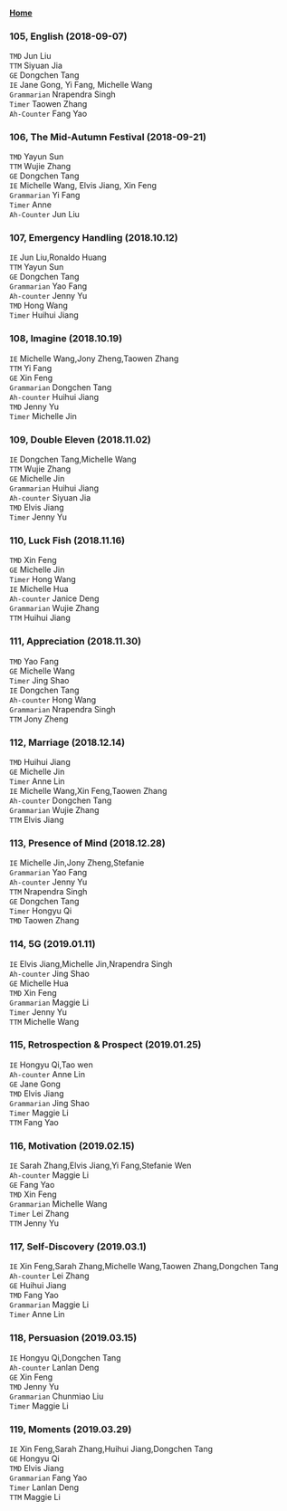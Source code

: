 #### [Home](https://eshtmc.github.io/)    

### 105, English (2018-09-07)
`TMD` Jun Liu  
`TTM` Siyuan Jia          
`GE` Dongchen Tang     
`IE` Jane Gong, Yi Fang, Michelle Wang  
`Grammarian` Nrapendra Singh  
`Timer` Taowen Zhang    
`Ah-Counter` Fang Yao  

### 106, The Mid-Autumn Festival (2018-09-21)  
`TMD` Yayun Sun  
`TTM` Wujie Zhang           
`GE` Dongchen Tang      
`IE` Michelle Wang, Elvis Jiang, Xin Feng  
`Grammarian` Yi Fang  
`Timer` Anne     
`Ah-Counter` Jun Liu  

### 107, Emergency Handling (2018.10.12)   
`IE` Jun Liu,Ronaldo Huang   
`TTM` Yayun Sun   
`GE` Dongchen Tang   
`Grammarian` Yao Fang   
`Ah-counter` Jenny Yu   
`TMD` Hong Wang   
`Timer` Huihui Jiang   

### 108, Imagine (2018.10.19)   
`IE` Michelle Wang,Jony Zheng,Taowen Zhang   
`TTM` Yi Fang   
`GE` Xin Feng   
`Grammarian` Dongchen Tang   
`Ah-counter` Huihui Jiang   
`TMD` Jenny Yu   
`Timer` Michelle Jin   

### 109, Double Eleven (2018.11.02)   
`IE` Dongchen Tang,Michelle Wang   
`TTM` Wujie Zhang   
`GE` Michelle Jin   
`Grammarian` Huihui Jiang   
`Ah-counter` Siyuan Jia   
`TMD` Elvis Jiang   
`Timer` Jenny Yu   

### 110, Luck Fish (2018.11.16)   
`TMD` Xin Feng   
`GE` Michelle Jin   
`Timer` Hong Wang   
`IE` Michelle Hua   
`Ah-counter` Janice Deng   
`Grammarian` Wujie Zhang   
`TTM` Huihui Jiang   

### 111, Appreciation (2018.11.30)   
`TMD` Yao Fang   
`GE` Michelle Wang   
`Timer` Jing Shao   
`IE` Dongchen Tang   
`Ah-counter` Hong Wang   
`Grammarian` Nrapendra Singh   
`TTM` Jony Zheng   

### 112, Marriage (2018.12.14)   
`TMD` Huihui Jiang   
`GE` Michelle Jin   
`Timer` Anne Lin   
`IE` Michelle Wang,Xin Feng,Taowen Zhang   
`Ah-counter` Dongchen Tang   
`Grammarian` Wujie Zhang   
`TTM` Elvis Jiang   

### 113, Presence of Mind (2018.12.28)   
`IE` Michelle Jin,Jony Zheng,Stefanie   
`Grammarian` Yao Fang   
`Ah-counter` Jenny Yu   
`TTM` Nrapendra Singh   
`GE` Dongchen Tang   
`Timer` Hongyu Qi   
`TMD` Taowen Zhang   

### 114, 5G (2019.01.11)   
`IE` Elvis Jiang,Michelle Jin,Nrapendra Singh   
`Ah-counter` Jing Shao   
`GE` Michelle Hua   
`TMD` Xin Feng   
`Grammarian` Maggie Li   
`Timer` Jenny Yu   
`TTM` Michelle Wang   

### 115, Retrospection & Prospect (2019.01.25)   
`IE` Hongyu Qi,Tao wen   
`Ah-counter` Anne Lin   
`GE` Jane Gong   
`TMD` Elvis Jiang   
`Grammarian` Jing Shao   
`Timer` Maggie Li   
`TTM` Fang Yao   

### 116, Motivation (2019.02.15)   
`IE` Sarah Zhang,Elvis Jiang,Yi Fang,Stefanie Wen   
`Ah-counter` Maggie Li   
`GE` Fang Yao   
`TMD` Xin Feng   
`Grammarian` Michelle Wang   
`Timer` Lei Zhang   
`TTM` Jenny Yu   

### 117, Self-Discovery (2019.03.1)   
`IE` Xin Feng,Sarah Zhang,Michelle Wang,Taowen Zhang,Dongchen Tang   
`Ah-counter` Lei Zhang   
`GE` Huihui Jiang   
`TMD` Fang Yao   
`Grammarian` Maggie Li   
`Timer` Anne Lin   

### 118, Persuasion (2019.03.15)   
`IE` Hongyu Qi,Dongchen Tang   
`Ah-counter` Lanlan Deng   
`GE` Xin Feng   
`TMD` Jenny Yu   
`Grammarian` Chunmiao Liu   
`Timer` Maggie Li   

### 119, Moments (2019.03.29)   
`IE` Xin Feng,Sarah Zhang,Huihui Jiang,Dongchen Tang   
`GE` Hongyu Qi   
`TMD` Elvis Jiang   
`Grammarian` Fang Yao   
`Timer` Lanlan Deng   
`TTM` Maggie Li   
